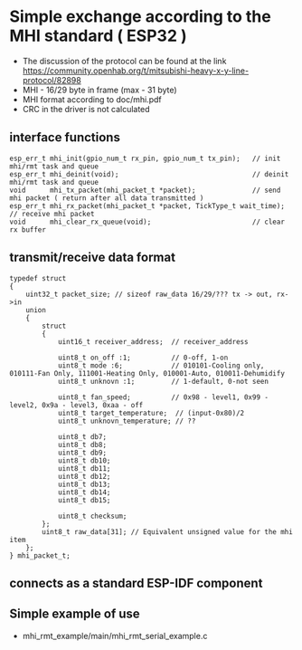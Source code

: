 # Simple exchange according to the MHI standard ( ESP32 )
  - The discussion of the protocol can be found at the link https://community.openhab.org/t/mitsubishi-heavy-x-y-line-protocol/82898
  - MHI - 16/29 byte in frame (max - 31 byte)
  - MHI format according to doc/mhi.pdf
  - CRC in the driver is not calculated
## interface functions
```
esp_err_t mhi_init(gpio_num_t rx_pin, gpio_num_t tx_pin);   // init mhi/rmt task and queue
esp_err_t mhi_deinit(void);                                 // deinit mhi/rmt task and queue
void      mhi_tx_packet(mhi_packet_t *packet);              // send mhi packet ( return after all data transmitted )
esp_err_t mhi_rx_packet(mhi_packet_t *packet, TickType_t wait_time); // receive mhi packet
void      mhi_clear_rx_queue(void);                         // clear rx buffer
```
## transmit/receive data format
```
typedef struct
{
    uint32_t packet_size; // sizeof raw_data 16/29/??? tx -> out, rx->in
    union
    {
        struct
        {
            uint16_t receiver_address;  // receiver_address

            uint8_t on_off :1;          // 0-off, 1-on
            uint8_t mode :6;            // 010101-Cooling only, 010111-Fan Only, 111001-Heating Only, 010001-Auto, 010011-Dehumidify
            uint8_t unknovn :1;         // 1-default, 0-not seen

            uint8_t fan_speed;          // 0x98 - level1, 0x99 - level2, 0x9a - level3, 0xaa - off
            uint8_t target_temperature;  // (input-0x80)/2 
            uint8_t unknovn_temperature; // ??

            uint8_t db7;
            uint8_t db8;
            uint8_t db9;
            uint8_t db10;
            uint8_t db11;
            uint8_t db12;
            uint8_t db13;
            uint8_t db14;
            uint8_t db15;

            uint8_t checksum;
        };
        uint8_t raw_data[31]; // Equivalent unsigned value for the mhi item 
    };
} mhi_packet_t;
```
## connects as a standard ESP-IDF component
## Simple example of use
  - mhi_rmt_example/main/mhi_rmt_serial_example.c